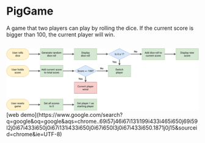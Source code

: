 # PigGame
A game that two players can play by rolling the dice. If the current score is bigger than 100, the current player will win.
<pre>
</pre>
<img src="pig-game-flowchart.png">
[web demo](https://www.google.com/search?q=google&oq=google&aqs=chrome..69i57j46i67i131i199i433i465i650j69i59l2j0i67i433i650j0i67i131i433i650j0i67i650l3j0i67i433i650.1871j0j15&sourceid=chrome&ie=UTF-8)
